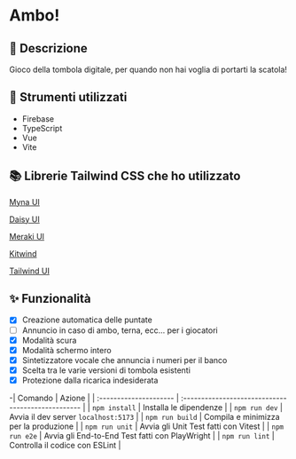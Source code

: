 # Ambo!

## 📝 Descrizione

Gioco della tombola digitale, per quando non hai voglia di portarti la scatola!

## 🚀 Strumenti utilizzati

- Firebase
- TypeScript
- Vue
- Vite

## 📚 Librerie Tailwind CSS che ho utilizzato

[Myna UI](https://mynaui.com)

[Daisy UI](https://daisyui.com/components)

[Meraki UI](https://merakiui.com/components)

[Kitwind](https://kitwind.io/products/kometa/components)

[Tailwind UI](https://tailwindui.com/components)

## ✨ Funzionalità

- [x] Creazione automatica delle puntate
- [ ] Annuncio in caso di ambo, terna, ecc... per i giocatori
- [x] Modalità scura
- [x] Modalità schermo intero
- [x] Sintetizzatore vocale che annuncia i numeri per il banco
- [x] Scelta tra le varie versioni di tombola esistenti
- [x] Protezione dalla ricarica indesiderata

-| Comando               | Azione                                             |
| :--------------------- | :------------------------------------------------- |
| `npm install`          | Installa le dipendenze                             |
| `npm run dev`          | Avvia il dev server `localhost:5173`               |
| `npm run build`        | Compila e minimizza per la produzione              |
| `npm run unit`         | Avvia gli Unit Test fatti con Vitest               |
| `npm run e2e`          | Avvia gli End-to-End Test fatti con PlayWright     |
| `npm run lint`         | Controlla il codice con ESLint                     |
